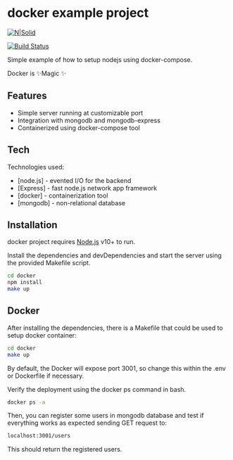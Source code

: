 # docker example project

[![N|Solid](https://cldup.com/dTxpPi9lDf.thumb.png)](https://nodesource.com/products/nsolid)

[![Build Status](https://travis-ci.org/joemccann/dillinger.svg?branch=master)](https://travis-ci.org/joemccann/dillinger)

Simple example of how to setup nodejs using docker-compose.

Docker is ✨Magic ✨

## Features

- Simple server running at customizable port
- Integration with mongodb and mongodb-express
- Containerized using docker-compose tool

## Tech

Technologies used:

- [node.js] - evented I/O for the backend
- [Express] - fast node.js network app framework 
- [docker] - containerization tool
- [mongodb] - non-relational database

## Installation

docker project requires [Node.js](https://nodejs.org/) v10+ to run.

Install the dependencies and devDependencies and start the server using the provided Makefile script.

```sh
cd docker
npm install
make up
```


## Docker

After installing the dependencies, there is a Makefile that could be used to setup docker container:

```sh
cd docker
make up
```

By default, the Docker will expose port 3001, so change this within the
.env or Dockerfile if necessary. 

Verify the deployment using the docker ps command in bash.

```sh
docker ps -a
```

Then, you can register some users in mongodb database and test if everything works as expected sending
GET request to:

```sh
localhost:3001/users
```

This should return the registered users.


